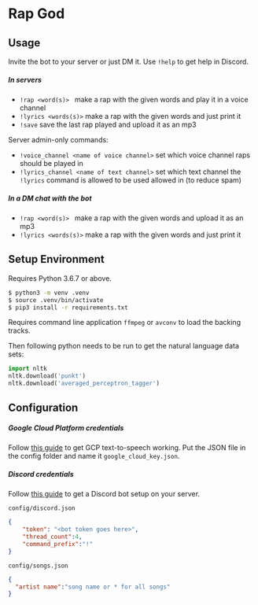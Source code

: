# Rap God

## Usage

Invite the bot to your server or just DM it.
Use `!help` to get help in Discord.

##### In servers

- `!rap <word(s)> ` make a rap with the given words and play it in a voice channel
- `!lyrics <words(s)>` make a rap with the given words and just print it
- `!save` save the last rap played and upload it as an mp3

Server admin-only commands:
- `!voice_channel <name of voice channel>` set which voice channel raps should be played in
- `!lyrics_channel <name of text channel>` set which text channel the `!lyrics` command is allowed to be used allowed in (to reduce spam)

##### In a DM chat with the bot
- `!rap <word(s)> ` make a rap with the given words and upload it as an mp3
- `!lyrics <words(s)>` make a rap with the given words and just print it

## Setup Environment

Requires Python 3.6.7 or above.
```bash
$ python3 -m venv .venv
$ source .venv/bin/activate
$ pip3 install -r requirements.txt
```

Requires command line application `ffmpeg` or `avconv` to load the backing tracks.

Then following python needs to be run to get the natural language data sets:
```python
import nltk
nltk.download('punkt')
nltk.download('averaged_perceptron_tagger')
```

## Configuration

##### Google Cloud Platform credentials

Follow [this guide](https://cloud.google.com/text-to-speech/docs/quickstart-client-libraries#client-libraries-install-python) to get GCP text-to-speech working. Put the JSON file in the config folder and name it ```google_cloud_key.json```.

##### Discord credentials

Follow [this guide](https://github.com/reactiflux/discord-irc/wiki/Creating-a-discord-bot-&-getting-a-token) to get a Discord bot setup on your server.

`config/discord.json`

```json
{
    "token": "<bot token goes here>",
    "thread_count":4,
    "command_prefix":"!"
}
```

`config/songs.json`

```json
{
  "artist name":"song name or * for all songs"
}
```
